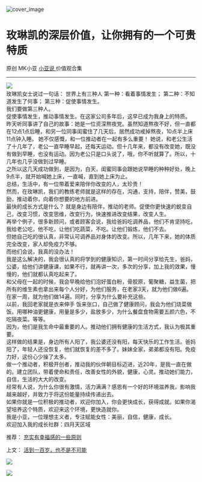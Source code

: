 ![cover_image](http://mmbiz.qpic.cn/mmbiz_jpg/A8SKDch4cJHJcZibz9qYDUq36icicoxmPKR9nf9qmhYz0PPPdGkeibehvRY9xibL8aXp9SNs3SQfpiars4KM1hVIIreA/0?wx_fmt=jpeg)

#  玫琳凯的深层价值，让你拥有的一个可贵特质

原创  MK小亚  [ 小亚说 ](https://mp.weixin.qq.com/mp/appmsgalbum?__biz=MzUxNDAwNTk0MQ==&action=getalbum&album_id=2659127669585952771#wechat_redirect) 价值观合集

__ _ _ _ _

![](https://mmbiz.qpic.cn/mmbiz_png/A8SKDch4cJHJcZibz9qYDUq36icicoxmPKRMf4YhdiciakODia4BHttDeYHUfI9H1PJS3AW8LQdLfsr5O8y7g4gAiadlw/640?wx_fmt=png)
​  
玫琳凯女士说过一句话：  世界上有三种人  第一种：看着事情发生；  第二种：不知道发生了何事；  第三种：促使事情发生。  
我们要做第三种人。  
促使事情发生，推动事情发生。在这家公司多年后，这早已成为我身上的特质。  
昨天听同事讲了自己的故事：她是一位资深熬夜党。虽然知道熬夜不好，但一直都在12点1点后睡，和另一位同事闺蜜住了几天后，居然成功戒掉熬夜，10点半上床11点钟入睡。
她不仅感慨，和一位推动者在一起有多么重要！
她说，和老公生活了十几年了，老公一直早睡早起，还每天运动。但十几年来，都没有改变她，既没有做到早睡，也没有运动。因为老公只是口头说了，哦，你不听就算了。所以，十几年也几乎没做到过早睡。  
之所以这几天成功做到，是因为，白天，闺蜜同事会跟她说早睡的种种好处，晚上9点半，就开始喊她上床，一直喊，直到她上床为止。  
总结，生活中，有一位带着爱来陪伴你改变的人，太珍贵！  
然而，在玫琳凯，我们的教练老师就是这样的存在，沟通，支持，陪伴，赞美，鼓励，推动着你，向着你想要的地方前进。  
最快的成长方式是什么？  就是身边有陪伴，推动的老师。促使你更快速的蜕变自己，改变习惯，改变思维，改变行为，快速推进改变结果，改变人生。  
再举个例子，很多新顾问，或者顾客会说，我给爸妈吃调养品，他们不肯坚持吃，我给老公吃，他不吃，让他们吃蔬菜，不吃。让他们锻炼，他们不去。  
但她自己吃的很认真，非常认可调养品对身体的改变。所以，几年下来，她的体质完全改变，家人却免疫力不够。  
而他们会说，我真的没办法！  
我是这么解决的，我会很认真的将学到的健康知识，第一时间分享给先生，爸妈，公婆，给他们讲健康课，如果不行，就再讲一次，多次的分享，加上我的效果，慢慢的，他们就都认真吃起来了。  
和父母在一起的时候，我会早晚给他们泡好蛋白粉，骨胶原，葡聚糖，益生菌，把所有的维生素也拿出来每个人分好，为他们服务，在老家3天，就为他们做6遍。在家一周，就为他们做14遍。同时，分享为什么要补充这些。  
以前，我回老家就是衣来伸手
饭来张口，自己做了健康顾问，我会为他们烧菜做饭。用哪种油更健康，用量是多少，盐放多少，为什么餐盘食物需要五颜六色，不吃隔夜菜。等等。  
因为，他们是我生命中最重要的人。推动他们拥有健康的生活方式，我认为极其重要。  
这样做的结果是，身边所有人阳了，我公婆还没有阳，每天快乐的工作生活。爸妈阳了，年轻人还没恢复，他们就恢复的差不多了。妹妹全家，弟弟都没有阳。免疫力好，这份心少操了太多。  
做一个推动者，积极开创者，推动我的伙伴朝目标迈进，近20年，是我一直在做的。建立团队，带着使命和责任，改善女性的外貌，健康，心灵。推动她们能力，自信，生活的大大的改变。  
经常有人说，为什么你很有激情，活力满满？感恩有一个好的环境滋养我，影响我越来越好，并致力于将这份能量持续传递出去。  
如果你就是一位积极的推动者，欢迎你加入，你会更快成长，获得成就。如果你渴望培养这个特质，欢迎来这个环境，更快造就你。  
我是小亚，一位理想主义者，专注赋能女性：美丽，自信，健康，成长。  
欢迎加入我的成长社群：四月天区域  
  
推荐： [ 充实有幸福感的一些原则
](https://mp.weixin.qq.com/s?__biz=MzUxNDAwNTk0MQ==&mid=2247484629&idx=2&sn=ebb5949af3adb8e3a345cb7d61c230ec&scene=21#wechat_redirect)  

上文： [ 活到一百岁，也不是不可能
](https://mp.weixin.qq.com/s?__biz=MzUxNDAwNTk0MQ==&mid=2247483704&idx=1&sn=dfbbe1321750ce81b34879745eea796b&scene=21#wechat_redirect)

![](https://mmbiz.qpic.cn/mmbiz_gif/b96CibCt70iaZ7Bia3Wm91cEuWhERXfCYjTia9tf7aMjVBNRETSa2NpGjCV6tyNvgCLos8LBgwEgxcwaIw8zdOsG7A/640?wx_fmt=gif)

![](https://mmbiz.qpic.cn/mmbiz_jpg/A8SKDch4cJEicCnqTxiatgGquhIicZ1wJ1Dth5YOOzoYV7U4N3HmiaO0vVAzjOpBVdtF0gnL632Fc7HqiaDmgveQDEw/640?wx_fmt=jpeg)
